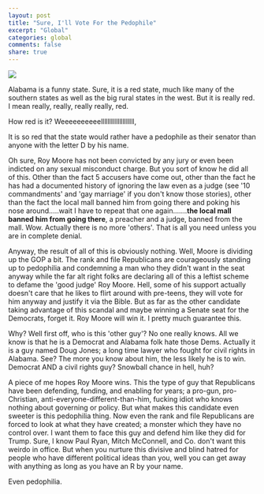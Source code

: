 ```yaml
---
layout: post
title: "Sure, I'll Vote For the Pedophile"
excerpt: "Global"
categories: global
comments: false
share: true
---
```


![](http://a.abcnews.com/images/Politics/HT_Moore_gun_180926KA_12x5_992.jpg)



Alabama is a funny state. Sure, it is a red state, much like many of the southern states as well as the big rural states in the west. But it is really red. I mean really, really, really really, red.


How red is it? Weeeeeeeeeellllllllllllllllllll, 


It is so red that the state would rather have a pedophile as their senator than anyone with the letter D by his name. 


Oh sure, Roy Moore has not been convicted by any jury or even been indicted on any sexual misconduct charge. But you sort of know he did all of this. Other than the fact 5 accusers have come out, other than the fact he has had a documented history of ignoring the law even as a judge (see '10 commandments' and 'gay marriage' if you don't know those stories), other than the fact the local mall banned him from going there and poking his nose around.....wait I have to repeat that one again.......**the local mall banned him from going there**, a preacher and a judge, banned from the mall. Wow. Actually there is no more 'others'. That is all you need unless you are in complete denial.


Anyway, the result of all of this is obviously nothing. Well, Moore is dividing up the GOP a bit. The rank and file Republicans are courageously standing up to pedophilia and condemning a man who they didn't want in the seat anyway while the far alt right folks are declaring all of this a leftist scheme to defame the 'good judge' Roy Moore. Hell, some of his support actually doesn't care that he likes to flirt around with pre-teens, they will vote for him anyway and justify it via the Bible. But as far as the other candidate taking advantage of this scandal and maybe winning a Senate seat for the Democrats, forget it. Roy Moore will win it. I pretty much guarantee this. 


Why? Well first off, who is this 'other guy'? No one really knows. All we know is that he is a Democrat and Alabama folk hate those Dems. Actually it is a guy named Doug Jones; a long time lawyer who fought for civil rights in Alabama. See? The more you know about him, the less likely he is to win. Democrat AND a civil rights guy? Snowball chance in hell, huh?



A piece of me hopes Roy Moore wins. This the type of guy that Republicans have been defending, funding, and enabling for years; a pro-gun, pro-Christian, anti-everyone-different-than-him, fucking idiot who knows nothing about governing or policy. But what makes this candidate even sweeter is this pedophilia thing. Now even the rank and file Republicans are forced to look at what they have created; a monster which they have no control over. I want them to face this guy and defend him like they did for Trump. Sure, I know Paul Ryan, Mitch McConnell, and Co. don't want this weirdo in office. But when you nurture this divisive and blind hatred for people who have different political ideas than you, well you can get away with anything as long as you have an R by your name.


Even pedophilia. 















